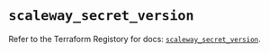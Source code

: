 # `scaleway_secret_version`

Refer to the Terraform Registory for docs: [`scaleway_secret_version`](https://registry.terraform.io/providers/scaleway/scaleway/2.21.0/docs/resources/secret_version).
